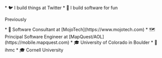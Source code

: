 <div class="none"></div>
* 🐦 I build things at Twitter
* 📱 I build software for fun

Previously

<div class="none"></div>
* 📱 Software Consultant at [MojoTech](https://www.mojotech.com)
* 🗺 Principal Software Engineer at [MapQuest/AOL](https://mobile.mapquest.com)
* 🎓 University of Colorado in Boulder
* 🤖 ihmc
* 🎓 Cornell University
